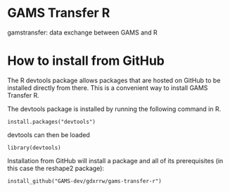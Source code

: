 # GAMS Transfer R

gamstransfer: data exchange between GAMS and R

# How to install from GitHub #

The R devtools package allows packages that are hosted on GitHub to be
installed directly from there. This is a convenient way to install
GAMS Transfer R.

The devtools package is installed by running the following command in R.
```
install.packages("devtools")
```

devtools can then be loaded
```
library(devtools)
```

Installation from GitHub will install a package and all of its
prerequisites (in this case the reshape2 package):
```
install_github("GAMS-dev/gdxrrw/gams-transfer-r")
```


